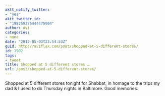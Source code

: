 ```yaml
---
aktt_notify_twitter:
- "yes"
aktt_twitter_id:
- "198259375444475904"
author: Avi
categories:
- none
date: "2012-05-03T23:54:53Z"
guid: http://aviflax.com/post/shopped-at-5-different-stores/
id: 1902
tags:
- tweet
title: Shopped at 5 different stores …
url: /post/shopped-at-5-different-stores/
---
```

Shopped at 5 different stores tonight for Shabbat, in homage to the trips my dad & I used to do Thursday nights in Baltimore. Good memories.